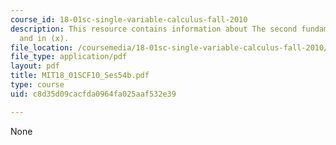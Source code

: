 ```yaml
---
course_id: 18-01sc-single-variable-calculus-fall-2010
description: This resource contains information about The second fundamental theorm
  and in (x).
file_location: /coursemedia/18-01sc-single-variable-calculus-fall-2010/c8d35d09cacfda0964fa025aaf532e39_MIT18_01SCF10_Ses54b.pdf
file_type: application/pdf
layout: pdf
title: MIT18_01SCF10_Ses54b.pdf
type: course
uid: c8d35d09cacfda0964fa025aaf532e39

---
```

None